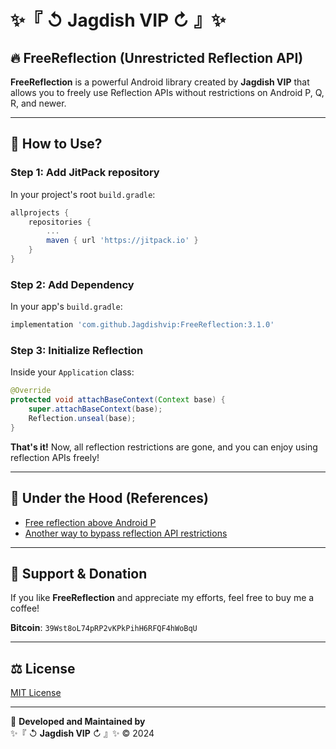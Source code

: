 # ✨『 ↺ Jagdish VIP ↻ 』✨

## 🔥 FreeReflection (Unrestricted Reflection API)

**FreeReflection** is a powerful Android library created by **Jagdish VIP** that allows you to freely use Reflection APIs without restrictions on Android P, Q, R, and newer.

---

## 🚀 How to Use?

### Step 1: Add JitPack repository
In your project's root `build.gradle`:
```gradle
allprojects {
    repositories {
        ...
        maven { url 'https://jitpack.io' }
    }
}
```

### Step 2: Add Dependency
In your app's `build.gradle`:
```gradle
implementation 'com.github.Jagdishvip:FreeReflection:3.1.0'
```

### Step 3: Initialize Reflection
Inside your `Application` class:
```java
@Override
protected void attachBaseContext(Context base) {
    super.attachBaseContext(base);
    Reflection.unseal(base);
}
```

**That's it!** Now, all reflection restrictions are gone, and you can enjoy using reflection APIs freely!

---

## 📖 Under the Hood (References)
- [Free reflection above Android P](http://weishu.me/2018/06/07/free-reflection-above-android-p/)
- [Another way to bypass reflection API restrictions](http://weishu.me/2019/03/16/another-free-reflection-above-android-p/)

---

## 🙏 Support & Donation
If you like **FreeReflection** and appreciate my efforts, feel free to buy me a coffee!

**Bitcoin**: `39Wst8oL74pRP2vKPkPihH6RFQF4hWoBqU`

---

## ⚖️ License
[MIT License](LICENSE)

---

🌟 **Developed and Maintained by**  
✨『 ↺ **Jagdish VIP** ↻ 』✨ © 2024
